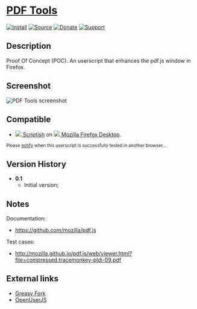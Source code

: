 # [PDF Tools](https://github.com/jerone/UserScripts/tree/master/PDF_Tools)

[![Install](https://raw.github.com/jerone/UserScripts/master/_resources/Install-button.png)](https://github.com/jerone/UserScripts/raw/master/PDF_Tools/PDF_Tools.user.js)
[![Source](https://raw.github.com/jerone/UserScripts/master/_resources/Source-button.png)](https://github.com/jerone/UserScripts/blob/master/PDF_Tools/PDF_Tools.user.js)
[![Donate](https://raw.github.com/jerone/UserScripts/master/_resources/Donate-button.png)](https://www.paypal.com/cgi-bin/webscr?cmd=_s-xclick&hosted_button_id=VCYMHWQ7ZMBKW)
[![Support](https://raw.github.com/jerone/UserScripts/master/_resources/Support-button.png)](https://github.com/jerone/UserScripts/issues)


## Description

Proof Of Concept (POC).
An userscript that enhances the pdf.js window in Firefox.


## Screenshot

![PDF Tools screenshot](https://github.com/jerone/UserScripts/raw/master/PDF_Tools/screenshot.jpg)


## Compatible

* [![](https://raw.github.com/jerone/UserScripts/master/_resources/Scriptish.png) Scriptish](https://addons.mozilla.org/firefox/addon/scriptish/) on [![](https://raw.github.com/jerone/UserScripts/master/_resources/Firefox.png) Mozilla Firefox Desktop](http://www.mozilla.org/en-US/firefox/fx/#desktop).

<sub>Please [notify](https://github.com/jerone/UserScripts/issues/new?title=Userscript%20%3Cname%3E%20%28%3Cversion%3E%29%20also%20works%20in%20%3Cbrowser%3E%20on%20%3Cdesktop/device%3E) when this userscript is successfully tested in another browser...</sub>


## Version History

* **0.1**
    * Initial version;


## Notes

Documentation:

* https://github.com/mozilla/pdf.js

Test cases:

* http://mozilla.github.io/pdf.js/web/viewer.html?file=compressed.tracemonkey-pldi-09.pdf


## External links

* [Greasy Fork](https://greasyfork.org/scripts/6263-pdf-tools)
* [OpenUserJS](https://openuserjs.org/scripts/jerone/PDF_Tools)
